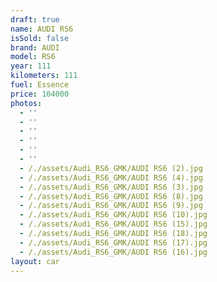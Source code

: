 ```yaml
---
draft: true
name: AUDI RS6
isSold: false
brand: AUDI
model: RS6
year: 111
kilometers: 111
fuel: Essence
price: 104000
photos:
  - ''
  - ''
  - ''
  - ''
  - ''
  - ''
  - /./assets/Audi_RS6_GMK/AUDI RS6 (2).jpg
  - /./assets/Audi_RS6_GMK/AUDI RS6 (4).jpg
  - /./assets/Audi_RS6_GMK/AUDI RS6 (3).jpg
  - /./assets/Audi_RS6_GMK/AUDI RS6 (8).jpg
  - /./assets/Audi_RS6_GMK/AUDI RS6 (9).jpg
  - /./assets/Audi_RS6_GMK/AUDI RS6 (10).jpg
  - /./assets/Audi_RS6_GMK/AUDI RS6 (15).jpg
  - /./assets/Audi_RS6_GMK/AUDI RS6 (18).jpg
  - /./assets/Audi_RS6_GMK/AUDI RS6 (17).jpg
  - /./assets/Audi_RS6_GMK/AUDI RS6 (16).jpg
layout: car
---
```


